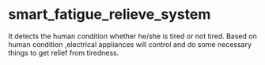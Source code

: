 # smart_fatigue_relieve_system
It detects the human condition whether he/she is tired or not tired. Based on human condition ,electrical appliances will control and do some necessary things to get relief from tiredness.
